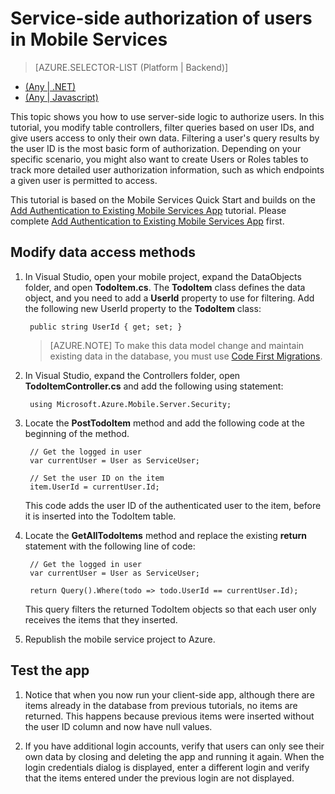 <properties
	pageTitle="Service-side authorization of users in a .NET backend mobile service | Microsoft Azure"
	description="Learn how to restrict access for authorize users in a .NET backend mobile service"
	services="mobile-services"
	documentationCenter="windows"
	authors="krisragh"
	manager="dwrede"
	editor=""/>

<tags
	ms.service="mobile-services"
	ms.workload="mobile"
	ms.tgt_pltfrm="mobile-multiple"
	ms.topic="article"
	ms.devlang="dotnet"
	ms.date="10/01/2015"
	ms.author="krisragh"/>

# Service-side authorization of users in Mobile Services

> [AZURE.SELECTOR-LIST (Platform | Backend)]
- [(Any | .NET)](mobile-services-dotnet-backend-service-side-authorization.md)
- [(Any | Javascript)](mobile-services-javascript-backend-service-side-authorization.md)

This topic shows you how to use server-side logic to authorize users.  In this tutorial, you modify table controllers, filter queries based on user IDs, and give users access to only their own data. Filtering a user's query results by the user ID is the most basic form of authorization. Depending on your specific scenario, you might also want to create Users or Roles tables to track more detailed user authorization information, such as which endpoints a given user is permitted to access.

This tutorial is based on the Mobile Services Quick Start and builds on the [Add Authentication to Existing Mobile Services App] tutorial. Please complete [Add Authentication to Existing Mobile Services App] first.

## <a name="register-scripts"></a>Modify data access methods

1. In Visual Studio, open your mobile project, expand the DataObjects folder, and open **TodoItem.cs**. The **TodoItem** class defines the data object, and you need to add a **UserId** property to use for filtering. Add the following new UserId property to the **TodoItem** class:

		public string UserId { get; set; }

	>[AZURE.NOTE] To make this data model change and maintain existing data in the database, you must use [Code First Migrations](mobile-services-dotnet-backend-how-to-use-code-first-migrations.md).

2. In Visual Studio, expand the Controllers folder,  open **TodoItemController.cs** and add the following using statement:

		using Microsoft.Azure.Mobile.Server.Security;

3. Locate the **PostTodoItem** method and add the following code at the beginning of the method.

		// Get the logged in user
		var currentUser = User as ServiceUser;

		// Set the user ID on the item
		item.UserId = currentUser.Id;

	This code adds the user ID of the authenticated user to the item, before it is inserted into the TodoItem table.

3. Locate the **GetAllTodoItems** method and replace the existing **return** statement with the following line of code:

		// Get the logged in user
		var currentUser = User as ServiceUser;

		return Query().Where(todo => todo.UserId == currentUser.Id);

	This query filters the returned TodoItem objects so that each user only receives the items that they inserted.

4. Republish the mobile service project to Azure.


## <a name="test-app"></a>Test the app

1. Notice that when you now run your client-side app, although there are items already in the database from previous tutorials, no items are returned. This happens because previous items were inserted without the user ID column and now have null values.

2. If you have additional login accounts, verify that users can only see their own data by closing and deleting the app and running it again. When the login credentials dialog is displayed, enter a different login and verify that the items entered under the previous login are not displayed.



<!-- Anchors. -->
[Register server scripts]: #register-scripts
[Next Steps]:#next-steps

<!-- Images. -->

[3]: ./media/mobile-services-dotnet-backend-ios-authorize-users-in-scripts/mobile-quickstart-startup-ios.png

<!-- URLs. -->
[Add Authentication to Existing Mobile Services App]: mobile-services-dotnet-backend-ios-get-started-users.md
